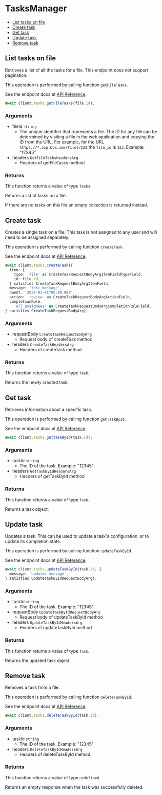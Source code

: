 # TasksManager

- [List tasks on file](#list-tasks-on-file)
- [Create task](#create-task)
- [Get task](#get-task)
- [Update task](#update-task)
- [Remove task](#remove-task)

## List tasks on file

Retrieves a list of all the tasks for a file. This
endpoint does not support pagination.

This operation is performed by calling function `getFileTasks`.

See the endpoint docs at
[API Reference](https://developer.box.com/reference/get-files-id-tasks/).

<!-- sample get_files_id_tasks -->

```ts
await client.tasks.getFileTasks(file.id);
```

### Arguments

- fileId `string`
  - The unique identifier that represents a file. The ID for any file can be determined by visiting a file in the web application and copying the ID from the URL. For example, for the URL `https://*.app.box.com/files/123` the `file_id` is `123`. Example: "12345"
- headers `GetFileTasksHeadersArg`
  - Headers of getFileTasks method

### Returns

This function returns a value of type `Tasks`.

Returns a list of tasks on a file.

If there are no tasks on this file an empty collection is returned
instead.

## Create task

Creates a single task on a file. This task is not assigned to any user and
will need to be assigned separately.

This operation is performed by calling function `createTask`.

See the endpoint docs at
[API Reference](https://developer.box.com/reference/post-tasks/).

<!-- sample post_tasks -->

```ts
await client.tasks.createTask({
  item: {
    type: 'file' as CreateTaskRequestBodyArgItemFieldTypeField,
    id: file.id,
  } satisfies CreateTaskRequestBodyArgItemField,
  message: 'test message',
  dueAt: '2035-01-01T00:00:00Z',
  action: 'review' as CreateTaskRequestBodyArgActionField,
  completionRule:
    'all_assignees' as CreateTaskRequestBodyArgCompletionRuleField,
} satisfies CreateTaskRequestBodyArg);
```

### Arguments

- requestBody `CreateTaskRequestBodyArg`
  - Request body of createTask method
- headers `CreateTaskHeadersArg`
  - Headers of createTask method

### Returns

This function returns a value of type `Task`.

Returns the newly created task.

## Get task

Retrieves information about a specific task.

This operation is performed by calling function `getTaskById`.

See the endpoint docs at
[API Reference](https://developer.box.com/reference/get-tasks-id/).

<!-- sample get_tasks_id -->

```ts
await client.tasks.getTaskById(task.id);
```

### Arguments

- taskId `string`
  - The ID of the task. Example: "12345"
- headers `GetTaskByIdHeadersArg`
  - Headers of getTaskById method

### Returns

This function returns a value of type `Task`.

Returns a task object.

## Update task

Updates a task. This can be used to update a task's configuration, or to
update its completion state.

This operation is performed by calling function `updateTaskById`.

See the endpoint docs at
[API Reference](https://developer.box.com/reference/put-tasks-id/).

<!-- sample put_tasks_id -->

```ts
await client.tasks.updateTaskById(task.id, {
  message: 'updated message',
} satisfies UpdateTaskByIdRequestBodyArg);
```

### Arguments

- taskId `string`
  - The ID of the task. Example: "12345"
- requestBody `UpdateTaskByIdRequestBodyArg`
  - Request body of updateTaskById method
- headers `UpdateTaskByIdHeadersArg`
  - Headers of updateTaskById method

### Returns

This function returns a value of type `Task`.

Returns the updated task object

## Remove task

Removes a task from a file.

This operation is performed by calling function `deleteTaskById`.

See the endpoint docs at
[API Reference](https://developer.box.com/reference/delete-tasks-id/).

<!-- sample delete_tasks_id -->

```ts
await client.tasks.deleteTaskById(task.id);
```

### Arguments

- taskId `string`
  - The ID of the task. Example: "12345"
- headers `DeleteTaskByIdHeadersArg`
  - Headers of deleteTaskById method

### Returns

This function returns a value of type `undefined`.

Returns an empty response when the task was successfully deleted.
